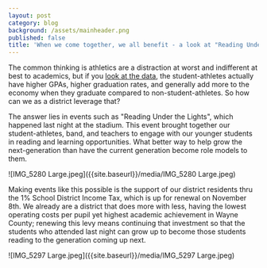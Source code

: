 ```yaml
---
layout: post
category: blog
background: /assets/mainheader.png
published: false
title: 'When we come together, we all benefit - a look at "Reading Under the Lights"'
---
```

The common thinking is athletics are a distraction at worst and indifferent at best to academics, but if you [look at the data](https://news.ku.edu/2014/01/15/study-shows-high-school-athletes-performed-better-school-persisted-graduation-more-non), the student-athletes actually have higher GPAs, higher graduation rates, and generally add more to the economy when they graduate compared to non-student-athletes. So how can we as a district leverage that?

The answer lies in events such as "Reading Under the Lights", which happened last night at the stadium. This event brought together our student-athletes, band, and teachers to engage with our younger students in reading and learning opportunities. What better way to help grow the next-generation than have the current generation become role models to them.

![IMG_5280 Large.jpeg]({{site.baseurl}}/media/IMG_5280 Large.jpeg) 

Making events like this possible is the support of our district residents thru the 1% School District Income Tax, which is up for renewal on November 8th. We already are a district that does more with less, having the lowest operating costs per pupil yet highest academic achievement in Wayne County; renewing this levy means continuing that investment so that the students who attended last night can grow up to become those students reading to the generation coming up next.

![IMG_5297 Large.jpeg]({{site.baseurl}}/media/IMG_5297 Large.jpeg)
